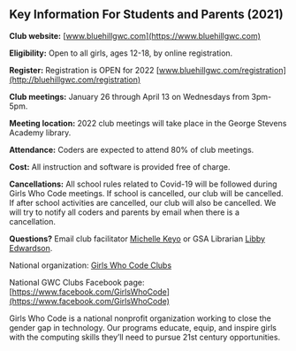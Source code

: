 ## Key Information For Students and Parents (2021)

**Club website:** [www.bluehillgwc.com](https://www.bluehillgwc.com)
 
**Eligibility:** Open to all girls, ages 12-18, by online registration.

**Register:** Registration is OPEN for 2022 [www.bluehillgwc.com/registration](http://bluehillgwc.com/registration)

**Club meetings:** January 26 through April 13 on Wednesdays from 3pm-5pm.

**Meeting location:** 2022 club meetings will take place in the George Stevens Academy library.

**Attendance:** Coders are expected to attend 80% of club meetings.

**Cost:** All instruction and software is provided free of charge.

**Cancellations:** All school rules related to Covid-19 will be followed during Girls Who Code meetings. If school is cancelled, our club will be cancelled. If after school activities are cancelled, our club will also be cancelled. We will try to notify all coders and parents by email when there is a cancellation. 

**Questions?** Email club facilitator [Michelle Keyo](mailto:michelle@sheyo.com) or GSA Librarian [Libby Edwardson](mailto:l.edwardson@georgestevens.org).

National organization: <a href="https://girlswhocode.com/programs/clubs-program" target="_blank">Girls Who Code Clubs</a>

National GWC Clubs Facebook page: [https://www.facebook.com/GirlsWhoCode](https://www.facebook.com/GirlsWhoCode)

Girls Who Code is a national nonprofit organization working to close the gender gap in technology. Our programs educate, equip, and inspire girls with the computing skills they’ll need to pursue 21st century opportunities.

<!--## 2019 Session Slides
* [Session 1 (1-9-2019)](https://docs.google.com/presentation/d/1H3xNAiKhyphFkc5UQOWOCnoUua84UeFV1fKoX9fJEp0/edit?usp=sharing)
* [Session 2 (1-16-2019)](https://docs.google.com/presentation/d/17ySJWp8ubtW10HstlyntTLn1J3P54trx6a4tzSsOgH0/edit?usp=sharing)
* [Session 3 (1-23-2019)](https://docs.google.com/presentation/d/1aXgGQPhrYd4SZwmNOaLfNm8B6i_2VGezMZCNj2THevY/edit?usp=sharing)
* [Session 4 (1-30-2019)](https://docs.google.com/presentation/d/1WcWXeZPuLMBlvoykuqZLmow8lZBmWtFNjXbjBkYRqdw/edit?usp=sharing)
* [Session 5 (2-6-2019)](https://docs.google.com/presentation/d/1OniuV7IO7T3NpryhiFxom7F5fSlqx-hK1p8DRdqFFg0/edit?usp=sharing)
* [Session 6 (3-6-2019)](https://docs.google.com/presentation/d/1mDJKo8PAz0D9rWrZV4Izn228SjPIlmS7Mh7C6r_oGCc/edit?usp=sharing)
* [Session 7 (3-13-2019)](https://docs.google.com/presentation/d/1bxwasQuKfdDXW-WUvcKHxlWHl9VQDu5eGRBsxWKtNyc/edit?usp=sharing)
* [Session 8 (3-20-2019)](https://docs.google.com/presentation/d/1TZFKEzw1iqwZPlDgFwrcoEnq5hOXtArLEEGAiMAn5Jc/edit?usp=sharing)
* [Session 9 (3-27-2019)](https://docs.google.com/presentation/d/1t2mne-QdZMeiiVrs0ARfksOUnQfwGc6lPtWla6u3HY0/edit?usp=sharing)
* [Session 10 (4-10-2019)](https://docs.google.com/presentation/d/1jV_VVEiJqC8FHRxq0zoBL_VSVgRzcEp4125Vw7C8XvQ/edit?usp=sharing)
* [Session 11 (4-24-2019)](https://docs.google.com/presentation/d/1Aodqu4gANYUi48elukin8a7067tToIbqAxVrE-i4HXk/edit?usp=sharing)
* [Session 12 (5-1-2019)](https://docs.google.com/presentation/d/1FJpUY6RYf8QIlGmcMQQj3o2MwogNhqpc7EDmbYfUv-U/edit?usp=sharing)


## 2018 CS Impact Project
* [Getting Involved with Local Causes and Businesses](/2018/)

## 2017 CS Impact Project
* [Activity Finder](/2017/)-->

